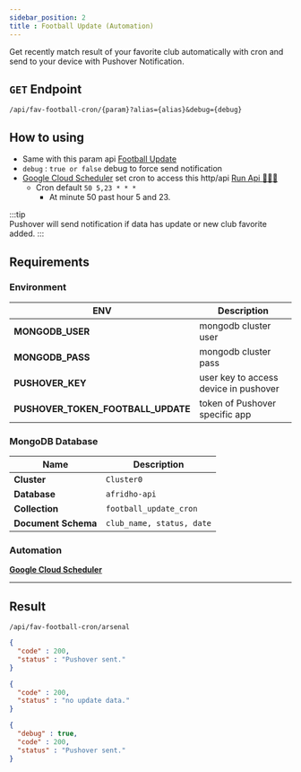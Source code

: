 ```yaml
---
sidebar_position: 2
title : Football Update (Automation)
---
```


Get recently match result of your favorite club automatically with cron and send to your device with Pushover Notification.

## `GET` Endpoint

```
/api/fav-football-cron/{param}?alias={alias}&debug={debug}
```

## How to using
- Same with this param api [Football Update](./football-update.md#how-to-using)
- `debug` : `true or false` debug to force send notification
- [Google Cloud Scheduler](https://console.cloud.google.com/cloudscheduler) set cron to access this http/api [Run Api 🏃🏻‍♂️](#result)
  - Cron default `50 5,23 * * *`
    - At minute 50 past hour 5 and 23.
 
:::tip  
Pushover will send notification if data has update or new club favorite added.
:::

## Requirements

### Environment
| ENV              | Description |
| ---------------- | ----------- |
| **MONGODB_USER** | mongodb cluster user |
| **MONGODB_PASS** | mongodb cluster pass |
| **PUSHOVER_KEY** | user key to access device in pushover   |
| **PUSHOVER_TOKEN_FOOTBALL_UPDATE** | token of Pushover specific app |

### MongoDB Database
| Name           | Description |
| ---------------- | ----------- |
| **Cluster** | `Cluster0` |
| **Database** | `afridho-api` |
| **Collection** | `football_update_cron`   |
| **Document Schema** | `club_name, status, date` |

### Automation
**[Google Cloud Scheduler](https://console.cloud.google.com/cloudscheduler)**

---
## Result
```
/api/fav-football-cron/arsenal
```

```json title="Response : Successful send pushover notification."
{
  "code" : 200,
  "status" : "Pushover sent."
}
```

```json title="Response : No Pushover sent"
{
  "code" : 200,
  "status" : "no update data."
}
```

```json title="Response : Debug mode"
{
  "debug" : true,
  "code" : 200,
  "status" : "Pushover sent."
}
```